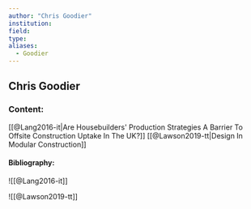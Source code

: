 ```yaml
---
author: "Chris Goodier"
institution:
field:
type:
aliases:
  - Goodier
---
```


## Chris Goodier

### Content:
[[@Lang2016-it|Are Housebuilders' Production Strategies A Barrier To Offsite Construction Uptake In The UK?]]
[[@Lawson2019-tt|Design In Modular Construction]]

#### Bibliography:

![[@Lang2016-it]]

![[@Lawson2019-tt]]
